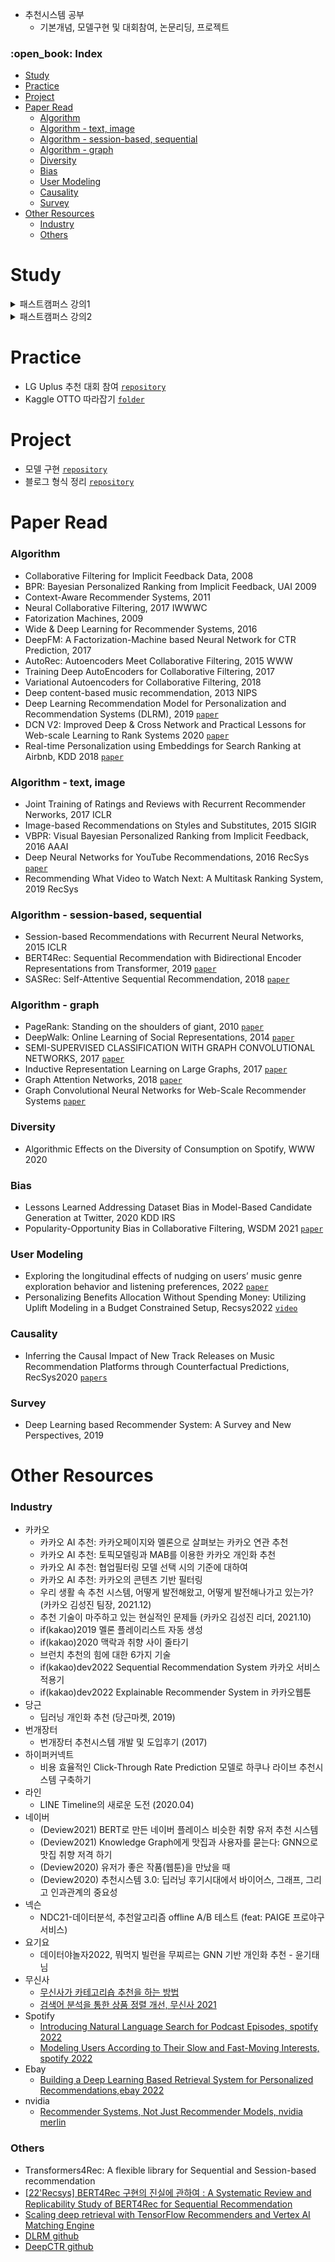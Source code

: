 - 추천시스템 공부
  - 기본개념, 모델구현 및 대회참여, 논문리딩, 프로젝트

<h3>:open_book: Index</h3>
<!-- TOC -->

- [Study](#study)
- [Practice](#practice)
- [Project](#project)
- [Paper Read](#paper-read)
    - [Algorithm](#algorithm)
    - [Algorithm - text, image](#algorithm---text-image)
    - [Algorithm - session-based, sequential](#algorithm---session-based-sequential)
    - [Algorithm - graph](#algorithm---graph)
    - [Diversity](#diversity)
    - [Bias](#bias)
    - [User Modeling](#user-modeling)
    - [Causality](#causality)
    - [Survey](#survey)
- [Other Resources](#other-resources)
    - [Industry](#industry)
    - [Others](#others)

<!-- /TOC -->

# Study

<details>
<summary>패스트캠퍼스 강의1</summary>

- data
  - MovieLens(small)
  - KMRD(small)
  - Netflix
- 이론 (summary)
  - [content-based filtering](./fastcampus_lecture_1/summary/contents_based_filtering.md)
  - [neighborhood-based collaborative filtering](./fastcampus_lecture_1/summary/neighborhood_based_collaborative_filtering.md)
  - [model-based filtering](./fastcampus_lecture_1/summary/model_based_filtering.md)
  - [hybrid recommender system](./fastcampus_lecture_1/summary/hybrid_recommender_system.md)
  - [contextual aware recommender system](./fastcampus_lecture_1/summary/contextual_aware_recommender_system.md)
  - [evaluation metric](./fastcampus_lecture_1/summary/evaluation_metric.md)
- 실습 (code)
  - [movielens EDA](./fastcampus_lecture_1/notebook/00_movielens_eda.ipynb)
  - [movielens simple model](./fastcampus_lecture_1/notebook/01_movielens_simple_model.ipynb)
  - [movielens content-based filtering: TFIDF](./fastcampus_lecture_1/notebook/02_movielens_contents_based_filtering_TFIDF.ipynb)
  - [movielens neighborhood-based collaborative filtering](./fastcampus_lecture_1/notebook/03_movielens_neighborhood_based_collaborative_filtering.ipynb)
  - [movielens matrix factorization: svd](./fastcampus_lecture_1/notebook/04_movielens_matrix_factorization_svd.ipynb)
  - [KMRD, Netflix EDA](./fastcampus_lecture_1/notebook/05_KMRD_netflix_eda.ipynb)

</details>

<details>
<summary>패스트캠퍼스 강의2</summary>

- 이론 (summary)
  - [use case](./fastcampus_lecture_2/summary/use_case/)
    - eBay, Doordash, Spotify, Pinterest
  - [cold start](./fastcampus_lecture_2/summary/cold_start/)
  - [algorithm](./fastcampus_lecture_2/summary/algorithm/)
  - [RecSys architecture](./fastcampus_lecture_2/summary/recsys_architecture/)
  - [data and algorithm](./fastcampus_lecture_2/summary/data_and_algorithm/)
    - 데이터 종류
- 실습 (code)
  - 도메인별 간단한 실습

</details>

# Practice

- LG Uplus 추천 대회 참여 [`repository`](https://github.com/minsoo9506/lg-uplus-RecSys-competition)
- Kaggle OTTO 따라잡기 [`folder`](./kaggle_OTTO/)

# Project
- 모델 구현 [`repository`](https://github.com/minsoo9506/RecModel)
- 블로그 형식 정리 [`repository`](https://github.com/minsoo9506/RecSysBlog)

# Paper Read

### Algorithm

- Collaborative Filtering for Implicit Feedback Data, 2008
- BPR: Bayesian Personalized Ranking from Implicit Feedback, UAI 2009
- Context-Aware Recommender Systems, 2011
- Neural Collaborative Filtering, 2017 IWWWC
- Fatorization Machines, 2009
- Wide & Deep Learning for Recommender Systems, 2016
- DeepFM: A Factorization-Machine based Neural Network for CTR Prediction, 2017
- AutoRec: Autoencoders Meet Collaborative Filtering, 2015 WWW
- Training Deep AutoEncoders for Collaborative Filtering, 2017
- Variational Autoencoders for Collaborative Filtering, 2018
- Deep content-based music recommendation, 2013 NIPS
- Deep Learning Recommendation Model for Personalization and Recommendation Systems (DLRM), 2019 [`paper`](https://arxiv.org/pdf/1906.00091.pdf)
- DCN V2: Improved Deep & Cross Network and Practical Lessons for Web-scale Learning to Rank Systems 2020 [`paper`](https://arxiv.org/pdf/2008.13535.pdf)
- Real-time Personalization using Embeddings for Search Ranking at Airbnb, KDD 2018 [`paper`](https://dl.acm.org/doi/pdf/10.1145/3219819.3219885)

### Algorithm - text, image
- Joint Training of Ratings and Reviews with Recurrent Recommender Nerworks, 2017 ICLR
- Image-based Recommendations on Styles and Substitutes, 2015 SIGIR
- VBPR: Visual Bayesian Personalized Ranking from Implicit Feedback, 2016 AAAI
- Deep Neural Networks for YouTube Recommendations, 2016 RecSys [`paper`](https://static.googleusercontent.com/media/research.google.com/ko//pubs/archive/45530.pdf)
- Recommending What Video to Watch Next: A Multitask Ranking System, 2019 RecSys

### Algorithm - session-based, sequential

- Session-based Recommendations with Recurrent Neural Networks, 2015 ICLR
- BERT4Rec: Sequential Recommendation with Bidirectional Encoder Representations from Transformer, 2019 [`paper`](https://arxiv.org/abs/1904.06690)
- SASRec: Self-Attentive Sequential Recommendation, 2018 [`paper`](https://arxiv.org/abs/1808.09781)

### Algorithm - graph
- PageRank: Standing on the shoulders of giant, 2010 [`paper`](https://arxiv.org/pdf/1002.2858.pdf)
- DeepWalk: Online Learning of Social Representations, 2014 [`paper`](https://arxiv.org/pdf/1403.6652.pdf)
- SEMI-SUPERVISED CLASSIFICATION WITH GRAPH CONVOLUTIONAL NETWORKS, 2017 [`paper`](https://arxiv.org/pdf/1609.02907.pdf)
- Inductive Representation Learning on Large Graphs, 2017 [`paper`](https://arxiv.org/pdf/1706.02216.pdf)
- Graph Attention Networks, 2018 [`paper`](https://arxiv.org/pdf/1710.10903.pdf)
- Graph Convolutional Neural Networks for Web-Scale Recommender Systems [`paper`](https://arxiv.org/pdf/1806.01973.pdf)

### Diversity
- Algorithmic Effects on the Diversity of Consumption on Spotify, WWW 2020

### Bias
- Lessons Learned Addressing Dataset Bias in Model-Based Candidate Generation at Twitter, 2020 KDD IRS
- Popularity-Opportunity Bias in Collaborative Filtering, WSDM 2021 [`paper`](https://dl.acm.org/doi/pdf/10.1145/3437963.3441820)

### User Modeling
- Exploring the longitudinal effects of nudging on users’ music
genre exploration behavior and listening preferences, 2022 [`paper`](https://dl.acm.org/doi/pdf/10.1145/3523227.3546772)
- Personalizing Benefits Allocation Without Spending Money: Utilizing Uplift Modeling in a Budget Constrained Setup, Recsys2022 [`video`](https://dl.acm.org/doi/10.1145/3523227.3547381)

### Causality
- Inferring the Causal Impact of New Track Releases on Music Recommendation Platforms through Counterfactual Predictions, RecSys2020 [`papers`](https://labtomarket.files.wordpress.com/2020/08/recsys2020lbr.pdf?utm_source=LinkedIn&utm_medium=post&utm_campaign=monday_posting&utm_term=2023_07_24)

### Survey
- Deep Learning based Recommender System: A Survey and New Perspectives, 2019

# Other Resources
### Industry
- 카카오
  - 카카오 AI 추천: 카카오페이지와 멜론으로 살펴보는 카카오 연관 추천
  - 카카오 AI 추천: 토픽모델링과 MAB를 이용한 카카오 개인화 추천
  - 카카오 AI 추천: 협업필터링 모델 선택 시의 기준에 대하여
  - 카카오 AI 추천: 카카오의 콘텐츠 기반 필터링
  - 우리 생활 속 추천 시스템, 어떻게 발전해왔고, 어떻게 발전해나가고 있는가? (카카오 김성진 팀장, 2021.12)
  - 추천 기술이 마주하고 있는 현실적인 문제들 (카카오 김성진 리더, 2021.10)
  - if(kakao)2019 멜론 플레이리스트 자동 생성
  - if(kakao)2020 맥락과 취향 사이 줄타기
  - 브런치 추천의 힘에 대한 6가지 기술
  - if(kakao)dev2022 Sequential Recommendation System 카카오 서비스 적용기
  - if(kakao)dev2022 Explainable Recommender System in 카카오웹툰
- 당근
  - 딥러닝 개인화 추천 (당근마켓, 2019)
- 번개장터
  - 번개장터 추천시스템 개발 및 도입후기 (2017)
- 하이퍼커넥트
  - 비용 효율적인 Click-Through Rate Prediction 모델로 하쿠나 라이브 추천시스템 구축하기
- 라인
  - LINE Timeline의 새로운 도전 (2020.04)
- 네이버
  - (Deview2021) BERT로 만든 네이버 플레이스 비슷한 취향 유저 추천 시스템
  - (Deview2021) Knowledge Graph에게 맛집과 사용자를 묻는다: GNN으로 맛집 취향 저격 하기
  - (Deview2020) 유저가 좋은 작품(웹툰)을 만났을 때
  - (Deview2020) 추천시스템 3.0: 딥러닝 후기시대에서 바이어스, 그래프, 그리고 인과관계의 중요성
- 넥슨
  - NDC21-데이터분석, 추천알고리즘 offline A/B 테스트 (feat: PAIGE 프로야구 서비스)
- 요기요
  - 데이터야놀자2022, 뭐먹지 빌런을 무찌르는 GNN 기반 개인화 추천 - 윤기태님
- 무신사
  - [무신사가 카테고리숍 추천을 하는 방법](https://medium.com/musinsa-tech/%EB%AC%B4%EC%8B%A0%EC%82%AC%EA%B0%80-%EC%B9%B4%ED%85%8C%EA%B3%A0%EB%A6%AC%EC%88%8D-%EC%B6%94%EC%B2%9C%EC%9D%84-%ED%95%98%EB%8A%94-%EB%B0%A9%EB%B2%95-a45b219685ea)
  - [검색어 분석을 통한 상품 정렬 개선, 무신사 2021](https://medium.com/musinsa-tech/%EA%B2%80%EC%83%89%EC%96%B4-%EB%B6%84%EC%84%9D%EC%9D%84-%ED%86%B5%ED%95%9C-%EC%83%81%ED%92%88-%EC%A0%95%EB%A0%AC-%EA%B0%9C%EC%84%A0-b92ded2923c3)
- Spotify
  - [Introducing Natural Language Search for Podcast Episodes, spotify 2022](https://engineering.atspotify.com/2022/03/introducing-natural-language-search-for-podcast-episodes/)
  - [Modeling Users According to Their Slow and Fast-Moving Interests, spotify 2022](https://research.atspotify.com/2022/02/modeling-users-according-to-their-slow-and-fast-moving-interests/)
- Ebay
  - [Building a Deep Learning Based Retrieval System for Personalized Recommendations,ebay 2022](https://tech.ebayinc.com/engineering/building-a-deep-learning-based-retrieval-system-for-personalized-recommendations/)
- nvidia
  - [Recommender Systems, Not Just Recommender Models, nvidia merlin](https://medium.com/nvidia-merlin/recommender-systems-not-just-recommender-models-485c161c755e)

### Others
- Transformers4Rec: A flexible library for Sequential and Session-based recommendation
- [[22'Recsys] BERT4Rec 구현의 진실에 관하여 : A Systematic Review and Replicability Study of BERT4Rec for Sequential Recommendation](https://mytype9591.tistory.com/m/6)
- [Scaling deep retrieval with TensorFlow Recommenders and Vertex AI Matching Engine](https://cloud.google.com/blog/products/ai-machine-learning/scaling-deep-retrieval-tensorflow-two-towers-architecture?hl=en)
- [DLRM github](https://github.com/facebookresearch/dlrm)
- [DeepCTR github](https://github.com/shenweichen/DeepCTR)
